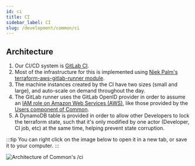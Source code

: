 ```yaml
---
id: ci
title: CI
sidebar_label: CI
slug: /development/common/ci
---
```


## Architecture

1. Our CI/CD system is [GitLab CI](/development/stack/gitlab-ci).
1. Most of the infrastructure for this
   is implemented using
   [Niek Palm's terraform-aws-gitlab-runner module](https://github.com/npalm/terraform-aws-gitlab-runner).
1. The machine instances created by the CI have two sizes (small and large),
   and auto-scale on demand throughout the day.
1. The GitLab runner uses the GitLab OpenID provider
   in order to assume an
   [IAM role on Amazon Web Services (AWS)](/development/stack/aws/iam),
   like those provided by the [Users component of Common](/development/common/users).
1. A DynamoDB table is provided
   in order to allow other Developers
   to lock the terraform state,
   such that it's only modified by one actor (Developer, CI job, etc)
   at the same time,
   helping prevent state corruption.

:::tip
You can right click on the image below
to open it in a new tab,
or save it to your computer.
:::

![Architecture of Common's /ci](./common-ci-arch.dot.svg)
